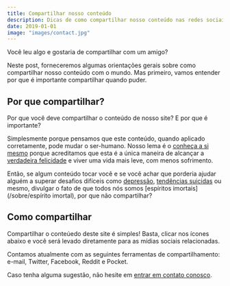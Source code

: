 ```yaml
---
title: Compartilhar nosso conteúdo
description: Dicas de como compartilhar nosso conteúdo nas redes sociais
date: 2019-01-01
image: "images/contact.jpg"
---
```


Você leu algo e gostaria de compartilhar com um amigo?

Neste post, forneceremos algumas orientações gerais sobre como compartilhar
nosso conteúdo com o mundo. Mas primeiro, vamos entender por que é importante
compartilhar quando puder.

## Por que compartilhar?
Por que você deve compartilhar o conteúdo de nosso site? E por que é importante?

Simplesmente porque pensamos que este conteúdo, quando aplicado corretamente,
pode mudar o ser-humano. Nosso lema é o [conheça a si mesmo](/sobre/conhece-a-ti-mesmo) 
porque acreditamos que esta é a única maneira de alcançar a [verdadeira felicidade](/sobre/felicidade)
e viver uma vida mais leve, com menos sofrimento.

Então, se algum conteúdo tocar você e se você achar que porderia ajudar alguém
a superar desafios difíceis como [depressão](/sobre/depressão),
[tendências suicidas](/sobre/suicídio) ou mesmo, divulgar o fato de que todos
nós somos [espíritos imortais](/sobre/espírito imortal), por que não
compartilhar?

## Como compartilhar
Compartilhar o conteúedo deste site é simples! Basta, clicar nos ícones
abaixo e você será levado diretamente para as mídias sociais relacionadas. 

Contamos atualmente com as seguintes ferramentas de compartilhamento: e-mail,
Twitter, Facebook, Reddit e Pocket. 

Caso tenha alguma sugestão, não hesite em [entrar em contato conosco](../contato).

